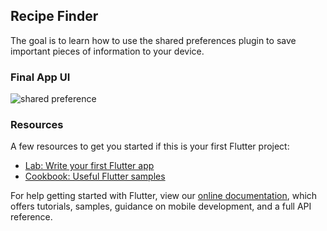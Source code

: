 ## Recipe Finder
The goal is to learn how to use the shared preferences plugin to save important pieces of information to your device.

### Final App UI
![shared preference](https://user-images.githubusercontent.com/36065206/147844427-77748dc6-dd41-4ee8-b6f1-06e1c32593a7.png)

### Resources
A few resources to get you started if this is your first Flutter project:

- [Lab: Write your first Flutter app](https://flutter.dev/docs/get-started/codelab)
- [Cookbook: Useful Flutter samples](https://flutter.dev/docs/cookbook)

For help getting started with Flutter, view our
[online documentation](https://flutter.dev/docs), which offers tutorials,
samples, guidance on mobile development, and a full API reference.
